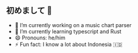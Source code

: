 ## 初めまして 👋

- 🔭 I’m currently working on a music chart parser
- 🌱 I’m currently learning typescript and Rust
- 😄 Pronouns: he/him
- ⚡ Fun fact: I know a lot about Indonesia 🇮🇩
